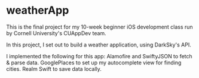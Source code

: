 # weatherApp

This is the final project for my 10-week beginner iOS development class run by Cornell University's CUAppDev team.

In this project, I set out to build a weather application, using DarkSky's API.

I implemented the following for this app:
Alamofire and SwiftyJSON to fetch & parse data. 
GooglePlaces to set up my autocomplete view for finding cities.
Realm Swift to save data locally.

